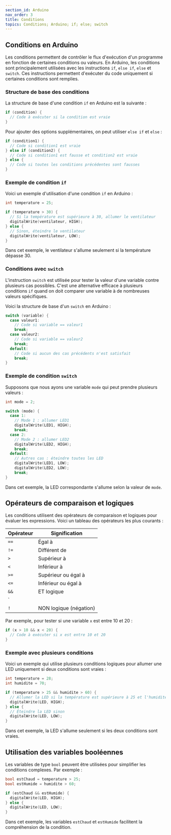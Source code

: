 ```yaml
---
section_id: Arduino
nav_order: 3
title: Conditions
topics: Conditions; Arduino; if; else; switch
---
```


## Conditions en Arduino

Les conditions permettent de contrôler le flux d'exécution d'un programme en fonction de certaines conditions ou valeurs. En Arduino, les conditions sont principalement utilisées avec les instructions `if`, `else if`, `else` et `switch`. Ces instructions permettent d'exécuter du code uniquement si certaines conditions sont remplies.

### Structure de base des conditions

La structure de base d'une condition `if` en Arduino est la suivante :

```cpp
if (condition) {
  // Code à exécuter si la condition est vraie
}
```

Pour ajouter des options supplémentaires, on peut utiliser `else if` et `else` :

```cpp
if (condition1) {
  // Code si condition1 est vraie
} else if (condition2) {
  // Code si condition1 est fausse et condition2 est vraie
} else {
  // Code si toutes les conditions précédentes sont fausses
}
```

### Exemple de condition `if`

Voici un exemple d'utilisation d'une condition `if` en Arduino :

```cpp
int temperature = 25;

if (temperature > 30) {
  // Si la température est supérieure à 30, allumer le ventilateur
  digitalWrite(ventilateur, HIGH);
} else {
  // Sinon, éteindre le ventilateur
  digitalWrite(ventilateur, LOW);
}
```

Dans cet exemple, le ventilateur s'allume seulement si la température dépasse 30.

### Conditions avec `switch`

L'instruction `switch` est utilisée pour tester la valeur d'une variable contre plusieurs cas possibles. C'est une alternative efficace à plusieurs conditions `if` quand on doit comparer une variable à de nombreuses valeurs spécifiques.

Voici la structure de base d'un `switch` en Arduino :

```cpp
switch (variable) {
  case valeur1:
    // Code si variable == valeur1
    break;
  case valeur2:
    // Code si variable == valeur2
    break;
  default:
    // Code si aucun des cas précédents n'est satisfait
    break;
}
```

### Exemple de condition `switch`

Supposons que nous ayons une variable `mode` qui peut prendre plusieurs valeurs :

```cpp
int mode = 2;

switch (mode) {
  case 1:
    // Mode 1 : allumer LED1
    digitalWrite(LED1, HIGH);
    break;
  case 2:
    // Mode 2 : allumer LED2
    digitalWrite(LED2, HIGH);
    break;
  default:
    // Autres cas : éteindre toutes les LED
    digitalWrite(LED1, LOW);
    digitalWrite(LED2, LOW);
    break;
}
```

Dans cet exemple, la LED correspondante s'allume selon la valeur de `mode`.

## Opérateurs de comparaison et logiques

Les conditions utilisent des opérateurs de comparaison et logiques pour évaluer les expressions. Voici un tableau des opérateurs les plus courants :

| Opérateur     | Signification               |
|---------------|-----------------------------|
| `==`          | Égal à                      |
| `!=`          | Différent de                |
| `>`           | Supérieur à                 |
| `<`           | Inférieur à                 |
| `>=`          | Supérieur ou égal à         |
| `<=`          | Inférieur ou égal à         |
| `&&`          | ET logique                  |
| `||`          | OU logique                  |
| `!`           | NON logique (négation)      |

Par exemple, pour tester si une variable `x` est entre 10 et 20 :

```cpp
if (x > 10 && x < 20) {
  // Code à exécuter si x est entre 10 et 20
}
```

### Exemple avec plusieurs conditions

Voici un exemple qui utilise plusieurs conditions logiques pour allumer une LED uniquement si deux conditions sont vraies :

```cpp
int temperature = 28;
int humidite = 70;

if (temperature > 25 && humidite > 60) {
  // Allumer la LED si la température est supérieure à 25 et l'humidité supérieure à 60
  digitalWrite(LED, HIGH);
} else {
  // Éteindre la LED sinon
  digitalWrite(LED, LOW);
}
```

Dans cet exemple, la LED s'allume seulement si les deux conditions sont vraies.

## Utilisation des variables booléennes

Les variables de type `bool` peuvent être utilisées pour simplifier les conditions complexes. Par exemple :

```cpp
bool estChaud = temperature > 25;
bool estHumide = humidite > 60;

if (estChaud && estHumide) {
  digitalWrite(LED, HIGH);
} else {
  digitalWrite(LED, LOW);
}
```

Dans cet exemple, les variables `estChaud` et `estHumide` facilitent la compréhension de la condition.